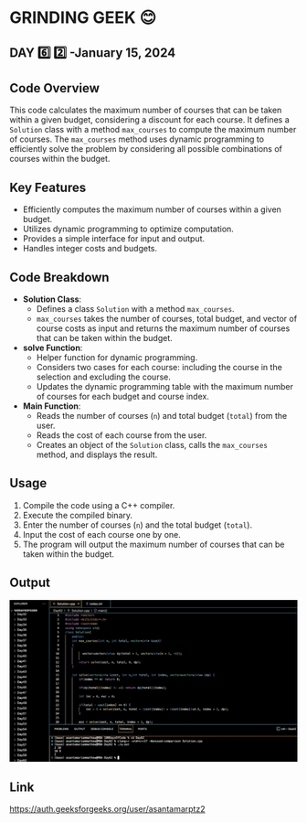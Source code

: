 # GRINDING GEEK :blush:
## DAY :six: :two: -January 15, 2024

## Code Overview

This code calculates the maximum number of courses that can be taken within a given budget, considering a discount for each course. It defines a `Solution` class with a method `max_courses` to compute the maximum number of courses. The `max_courses` method uses dynamic programming to efficiently solve the problem by considering all possible combinations of courses within the budget.

## Key Features

- Efficiently computes the maximum number of courses within a given budget.
- Utilizes dynamic programming to optimize computation.
- Provides a simple interface for input and output.
- Handles integer costs and budgets.

## Code Breakdown

- **Solution Class**: 
  - Defines a class `Solution` with a method `max_courses`.
  - `max_courses` takes the number of courses, total budget, and vector of course costs as input and returns the maximum number of courses that can be taken within the budget.
- **solve Function**:
  - Helper function for dynamic programming.
  - Considers two cases for each course: including the course in the selection and excluding the course.
  - Updates the dynamic programming table with the maximum number of courses for each budget and course index.
- **Main Function**:
  - Reads the number of courses (`n`) and total budget (`total`) from the user.
  - Reads the cost of each course from the user.
  - Creates an object of the `Solution` class, calls the `max_courses` method, and displays the result.

## Usage

1. Compile the code using a C++ compiler.
2. Execute the compiled binary.
3. Enter the number of courses (`n`) and the total budget (`total`).
4. Input the cost of each course one by one.
5. The program will output the maximum number of courses that can be taken within the budget.


## Output

![Reference Image](s62.png)

## Link
<https://auth.geeksforgeeks.org/user/asantamarptz2>